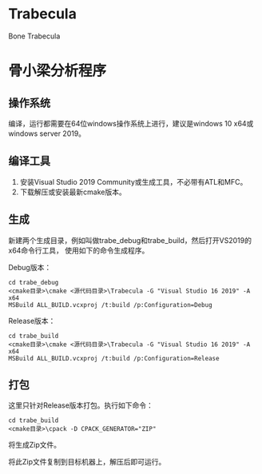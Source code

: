 ﻿# Trabecula
Bone Trabecula

# 骨小梁分析程序

## 操作系统

编译，运行都需要在64位windows操作系统上进行，建议是windows 10 x64或windows server 2019。

## 编译工具

1. 安装Visual Studio 2019 Community或生成工具，不必带有ATL和MFC。
1. 下载解压或安装最新cmake版本。

## 生成

新建两个生成目录，例如叫做trabe_debug和trabe_build，然后打开VS2019的x64命令行工具，
使用如下的命令生成程序。

Debug版本：

```
cd trabe_debug
<cmake目录>\cmake <源代码目录>\Trabecula -G "Visual Studio 16 2019" -A x64
MSBuild ALL_BUILD.vcxproj /t:build /p:Configuration=Debug
```

Release版本：

```
cd trabe_build
<cmake目录>\cmake <源代码目录>\Trabecula -G "Visual Studio 16 2019" -A x64
MSBuild ALL_BUILD.vcxproj /t:build /p:Configuration=Release
```

## 打包

这里只针对Release版本打包。执行如下命令：

```
cd trabe_build
<cmake目录>\cpack -D CPACK_GENERATOR="ZIP"
```

将生成Zip文件。

将此Zip文件复制到目标机器上，解压后即可运行。
